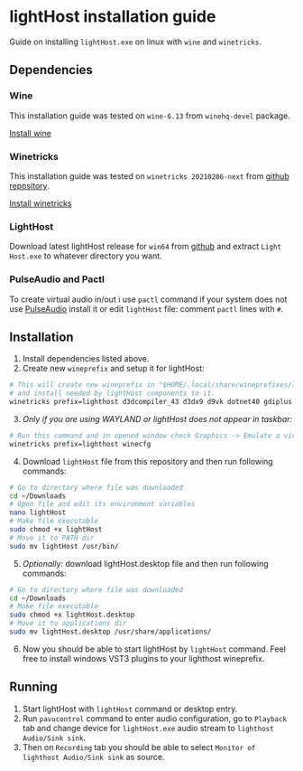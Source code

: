 lightHost installation guide
=====================
Guide on installing `lightHost.exe` on linux with `wine` and `winetricks`.

Dependencies
------------------
### Wine
This installation guide was tested on `wine-6.13` from `winehq-devel` package.

[Install wine](https://wiki.winehq.org/Download)

### Winetricks
This installation guide was tested on `winetricks 20210206-next` 
from [github repository](https://github.com/Winetricks/winetricks).

[Install winetricks](https://github.com/Winetricks/winetricks#installing)

### LightHost
Download latest lightHost release for `win64` 
from [github](https://github.com/rolandoislas/LightHost/releases) and 
extract `Light Host.exe` to whatever directory you want.

### PulseAudio and Pactl
To create virtual audio in/out i use `pactl` command 
if your system does not use [PulseAudio](https://www.freedesktop.org/wiki/Software/PulseAudio/) 
install it or edit `lightHost` file: comment `pactl` lines with `#`.

Installation
--------------
1. Install dependencies listed above.
2. Create new `wineprefix` and setup it for lightHost:
```bash
# This will create new wineprefix in "$HOME/.local/share/wineprefixes/lighthost"
# and install needed by lightHost components to it.
winetricks prefix=lighthost d3dcompiler_43 d3dx9 d9vk dotnet40 gdiplus mfc42 arial tahoma dxvk
```
3. _Only if you are using WAYLAND or lightHost does not appear in taskbar:_
```bash
# Run this command and in opened window check Graphics -> Emulate a virtual desktop
winetricks prefix=lighthost winecfg
```
4. Download `lightHost` file from this repository and then run following commands:
```bash
# Go to directory where file was downloaded
cd ~/Downloads
# Open file and edit its environment variables
nano lightHost
# Make file executable
sudo chmod +x lightHost
# Move it to PATH dir
sudo mv lightHost /usr/bin/
```
5. _Optionally:_ download lightHost.desktop file and then run following commands:
```bash
# Go to directory where file was downloaded
cd ~/Downloads
# Make file executable
sudo chmod +x lightHost.desktop
# Move it to applications dir
sudo mv lightHost.desktop /usr/share/applications/
```
6. Now you should be able to start lightHost by `lightHost` command. 
Feel free to install windows VST3 plugins to your lighthost wineprefix.

Running
----------
1. Start lightHost with `lightHost` command or desktop entry.
2. Run `pavucontrol` command to enter audio configuration, go to `Playback` tab and 
change device for `lightHost.exe` audio stream to `lighthost Audio/Sink sink`.
3. Then on `Recording` tab you should be able to select `Monitor of lighthost Audio/Sink sink` as source. 
